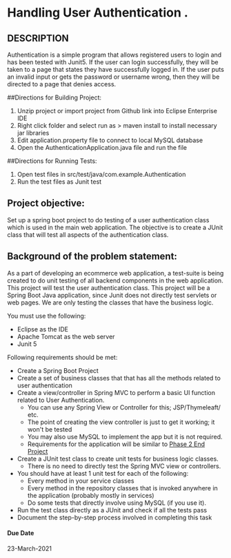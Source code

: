 # Handling User Authentication .
## DESCRIPTION

Authentication is a simple program that allows registered users to login and has been tested with Junit5. If the user can login successfully, they will be taken to a page that states they have successfully logged in. If the user puts an invalid input or gets the password or username wrong, then they will be directed to a page that denies access. 

##Directions for Building Project:
1.	Unzip project or import project from Github link into Eclipse Enterprise IDE 
2.	Right click folder and select run as > maven install to install necessary jar libraries 
3.	Edit application.property file to connect to local MySQL database
4.	Open the AuthenticationApplication.java file and run the file

##Directions for Running Tests:
1.	Open test files in src/test/java/com.example.Authentication
2.	Run the test files as Junit test



## Project objective:

Set up a spring boot project to do testing of a user authentication class which is used in the main web application. The objective is to create a JUnit class that will test all aspects of the authentication class.


## Background of the problem statement:

As a part of developing an ecommerce web application, a test-suite is being created to do unit testing of all backend components in the web application. This project will test the user authentication class. This project will be a Spring Boot Java application, since Junit does not directly test servlets or web pages. We are only testing the classes that have the business logic.


You must use the following:

 *  Eclipse as the IDE
 *  Apache Tomcat as the web server
 *  Junit 5



Following requirements should be met:

 *  Create a Spring Boot Project
 *  Create a set of business classes that  that has all the methods related to user authentication
 *  Create a view/controller in Spring MVC to perform a basic UI function related to User Authentication. 
    - You can use any Spring View or Controller for this; JSP/Thymeleaft/ etc.  
    - The point of creating the view controller is just to get it working; it won't be tested
    - You may also use MySQL to implement the app but it is not required.
    - Requirements for the application will be similar to [Phase 2 End Project](https://github.com/timfox456/java-fsd-phase2/tree/main/phase-end-project)
 *  Create a JUnit test class to create unit tests for business logic classes.
    - There is no need to directly test the Spring MVC view or controllers.
 *  You should have at least 1 unit test for each of the following:
    - Every method in your service classes
    - Every method in the repository classes that is invoked anywhere in the application (probably mostly in services)
    - Do some tests that directly involve using MySQL (if you use it).
 *  Run the test class directly as a JUnit and check if all the tests pass
 *  Document the step-by-step process involved in completing this task


#### Due Date

 23-March-2021

 
